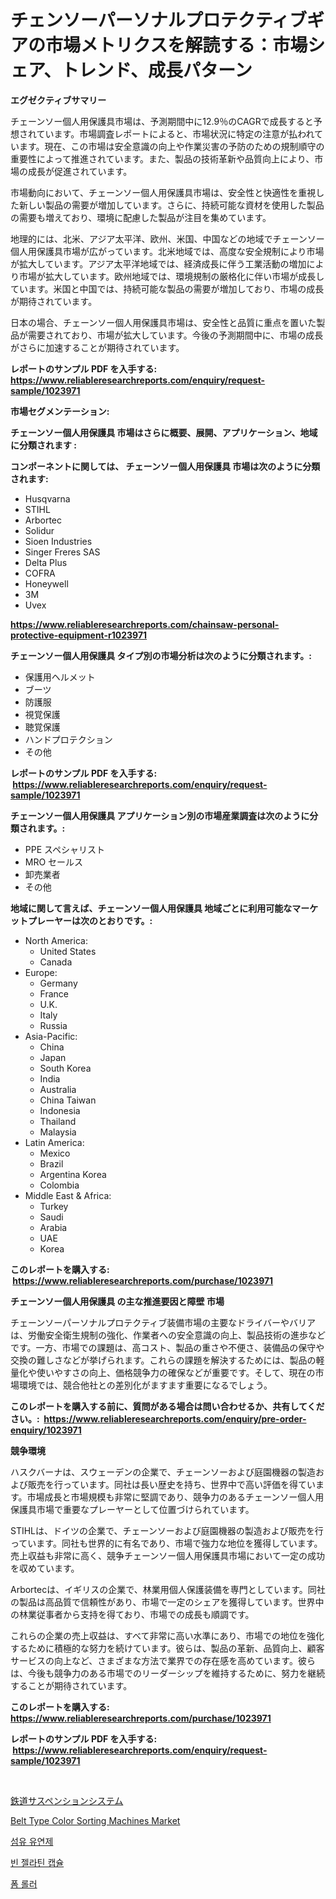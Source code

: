 <p><h1>チェンソーパーソナルプロテクティブギアの市場メトリクスを解読する：市場シェア、トレンド、成長パターン</h1></p><p><strong>エグゼクティブサマリー</strong></p>
<p><p>チェーンソー個人用保護具市場は、予測期間中に12.9％のCAGRで成長すると予想されています。市場調査レポートによると、市場状況に特定の注意が払われています。現在、この市場は安全意識の向上や作業災害の予防のための規制順守の重要性によって推進されています。また、製品の技術革新や品質向上により、市場の成長が促進されています。</p><p>市場動向において、チェーンソー個人用保護具市場は、安全性と快適性を重視した新しい製品の需要が増加しています。さらに、持続可能な資材を使用した製品の需要も増えており、環境に配慮した製品が注目を集めています。</p><p>地理的には、北米、アジア太平洋、欧州、米国、中国などの地域でチェーンソー個人用保護具市場が広がっています。北米地域では、高度な安全規制により市場が拡大しています。アジア太平洋地域では、経済成長に伴う工業活動の増加により市場が拡大しています。欧州地域では、環境規制の厳格化に伴い市場が成長しています。米国と中国では、持続可能な製品の需要が増加しており、市場の成長が期待されています。</p><p>日本の場合、チェーンソー個人用保護具市場は、安全性と品質に重点を置いた製品が需要されており、市場が拡大しています。今後の予測期間中に、市場の成長がさらに加速することが期待されています。</p></p>
<p><strong>レポートのサンプル PDF を入手する: <a href="https://www.reliableresearchreports.com/enquiry/request-sample/1023971">https://www.reliableresearchreports.com/enquiry/request-sample/1023971</a></strong></p>
<p><strong>市場セグメンテーション:</strong></p>
<p><strong> チェーンソー個人用保護具 市場はさらに概要、展開、アプリケーション、地域に分類されます :</strong></p>
<p><strong>コンポーネントに関しては、 チェーンソー個人用保護具 市場は次のように分類されます: &nbsp;</strong></p>
<p><ul><li>Husqvarna</li><li>STIHL</li><li>Arbortec</li><li>Solidur</li><li>Sioen Industries</li><li>Singer Freres SAS</li><li>Delta Plus</li><li>COFRA</li><li>Honeywell</li><li>3M</li><li>Uvex</li></ul></p>
<p><strong><a href="https://www.reliableresearchreports.com/chainsaw-personal-protective-equipment-r1023971">https://www.reliableresearchreports.com/chainsaw-personal-protective-equipment-r1023971</a></strong></p>
<p><strong> チェーンソー個人用保護具 タイプ別の市場分析は次のように分類されます。:</strong></p>
<p><ul><li>保護用ヘルメット</li><li>ブーツ</li><li>防護服</li><li>視覚保護</li><li>聴覚保護</li><li>ハンドプロテクション</li><li>その他</li></ul></p>
<p><strong>レポートのサンプル PDF を入手する: &nbsp;<a href="https://www.reliableresearchreports.com/enquiry/request-sample/1023971">https://www.reliableresearchreports.com/enquiry/request-sample/1023971</a></strong></p>
<p><strong> チェーンソー個人用保護具 アプリケーション別の市場産業調査は次のように分類されます。:</strong></p>
<p><ul><li>PPE スペシャリスト</li><li>MRO セールス</li><li>卸売業者</li><li>その他</li></ul></p>
<p><strong>地域に関して言えば、チェーンソー個人用保護具 地域ごとに利用可能なマーケットプレーヤーは次のとおりです。:</strong></p>
<p><ul>
    <li>
        North America:
        <ul>
            <li>United States</li>
            <li>Canada</li>
        </ul>
    </li>
    <li>
        Europe:
        <ul>
            <li>Germany</li>
            <li>France</li>
            <li>U.K.</li>
            <li>Italy</li>
            <li>Russia</li>
        </ul>
    </li>
    <li>
        Asia-Pacific:
        <ul>
            <li>China</li>
            <li>Japan</li>
            <li>South Korea</li>
            <li>India</li>
            <li>Australia</li>
            <li>China Taiwan</li>
            <li>Indonesia</li>
            <li>Thailand</li>
            <li>Malaysia</li>
        </ul>
    </li>
    <li>
        Latin America:
        <ul>
            <li>Mexico</li>
            <li>Brazil</li>
            <li>Argentina Korea</li>
            <li>Colombia</li>
        </ul>
    </li>
    <li>
        Middle East & Africa:
        <ul>
            <li>Turkey</li>
            <li>Saudi</li>
            <li>Arabia</li>
            <li>UAE</li>
            <li>Korea</li>
        </ul>
    </li>
    </ul></p>
<p><strong>このレポートを購入する: &nbsp;<a href="https://www.reliableresearchreports.com/purchase/1023971">https://www.reliableresearchreports.com/purchase/1023971</a></strong></p>
<p><strong>チェーンソー個人用保護具 の主な推進要因と障壁 市場</strong></p>
<p><p>チェーンソーパーソナルプロテクティブ装備市場の主要なドライバーやバリアは、労働安全衛生規制の強化、作業者への安全意識の向上、製品技術の進歩などです。一方、市場での課題は、高コスト、製品の重さや不便さ、装備品の保守や交換の難しさなどが挙げられます。これらの課題を解決するためには、製品の軽量化や使いやすさの向上、価格競争力の確保などが重要です。そして、現在の市場環境では、競合他社との差別化がますます重要になるでしょう。</p></p>
<p><strong>このレポートを購入する前に、質問がある場合は問い合わせるか、共有してください。:&nbsp; <a href="https://www.reliableresearchreports.com/enquiry/pre-order-enquiry/1023971">https://www.reliableresearchreports.com/enquiry/pre-order-enquiry/1023971</a></strong></p>
<p><strong>競争環境</strong></p>
<p><p>ハスクバーナは、スウェーデンの企業で、チェーンソーおよび庭園機器の製造および販売を行っています。同社は長い歴史を持ち、世界中で高い評価を得ています。市場成長と市場規模も非常に堅調であり、競争力のあるチェーンソー個人用保護具市場で重要なプレーヤーとして位置づけられています。</p><p>STIHLは、ドイツの企業で、チェーンソーおよび庭園機器の製造および販売を行っています。同社も世界的に有名であり、市場で強力な地位を獲得しています。売上収益も非常に高く、競争チェーンソー個人用保護具市場において一定の成功を収めています。</p><p>Arbortecは、イギリスの企業で、林業用個人保護装備を専門としています。同社の製品は高品質で信頼性があり、市場で一定のシェアを獲得しています。世界中の林業従事者から支持を得ており、市場での成長も順調です。</p><p>これらの企業の売上収益は、すべて非常に高い水準にあり、市場での地位を強化するために積極的な努力を続けています。彼らは、製品の革新、品質向上、顧客サービスの向上など、さまざまな方法で業界での存在感を高めています。彼らは、今後も競争力のある市場でのリーダーシップを維持するために、努力を継続することが期待されています。</p></p>
<p><strong>このレポートを購入する: &nbsp; <a href="https://www.reliableresearchreports.com/purchase/1023971">https://www.reliableresearchreports.com/purchase/1023971</a></strong></p>
<p><strong>レポートのサンプル PDF を入手する: &nbsp;<a href="https://www.reliableresearchreports.com/enquiry/request-sample/1023971">https://www.reliableresearchreports.com/enquiry/request-sample/1023971</a></strong><strong></strong></p>
<p>&nbsp;</p>
<p><p><a href="https://github.com/zjkmgcs938405/Market-Research-Report-List-1/blob/main/768397142428.md">鉄道サスペンションシステム</a></p><p><a href="https://github.com/luckyshygirl/Market-Research-Report-List-4/blob/main/belt-type-color-sorting-machines-market.md">Belt Type Color Sorting Machines Market</a></p><p><a href="https://github.com/rcabello548/Market-Research-Report-List-1/blob/main/976819838897.md">섬유 유연제</a></p><p><a href="https://github.com/KellyLyncyh543964/Market-Research-Report-List-1/blob/main/696866538896.md">빈 젤라틴 캡슐</a></p><p><a href="https://medium.com/@beaublock13/%ED%8F%BC-%EB%A1%A4%EB%9F%AC-%EC%8B%9C%EC%9E%A5-%EA%B7%9C%EB%AA%A8%EB%8A%94-%EA%B8%80%EB%A1%9C%EB%B2%8C-%EC%82%B0%EC%97%85%EC%97%90%EC%84%9C-%EC%B5%9C%EA%B3%A0%EC%9D%98-%EB%A7%88%EC%BC%80%ED%8C%85-%EC%B1%84%EB%84%90%EC%9D%84-%EB%93%9C%EB%9F%AC%EB%83%85%EB%8B%88%EB%8B%A4-56f48cb51c37">폼 롤러</a></p></p>